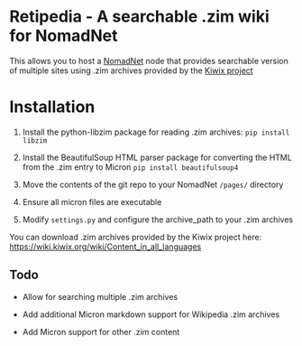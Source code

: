 # Retipedia - A searchable .zim wiki for NomadNet

This allows you to host a [NomadNet](https://github.com/markqvist/NomadNet) node that provides searchable version of multiple sites using .zim archives provided by the [Kiwix project](https://wiki.kiwix.org/wiki/Content_in_all_languages)

# Installation
1. Install the python-libzim package for reading .zim archives:
`pip install libzim`
    

2. Install the BeautifulSoup HTML parser package for converting the HTML from the .zim entry to Micron
`pip install beautifulsoup4`

3. Move the contents of the git repo to your NomadNet `/pages/` directory

4. Ensure all micron files are executable 

5. Modify `settings.py` and configure the archive_path to your .zim archives

You can download .zim archives provided by the Kiwix project here:
https://wiki.kiwix.org/wiki/Content_in_all_languages





## Todo

- Allow for searching multiple .zim archives

- Add additional Micron markdown support for Wikipedia .zim archives

- Add Micron support for other .zim content


